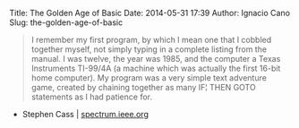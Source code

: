 Title: The Golden Age of Basic
Date: 2014-05-31 17:39
Author: Ignacio Cano
Slug: the-golden-age-of-basic

> I remember my first program, by which I mean one that I cobbled
> together myself, not simply typing in a complete listing from the
> manual. I was twelve, the year was 1985, and the computer a Texas
> Instruments TI-99/4A (a machine which was actually the first 16-bit
> home computer). My program was a very simple text adventure game,
> created by chaining together as many IF¦ THEN GOTO statements as I had
> patience for.

- Stephen Cass | [spectrum.ieee.org][]

  [spectrum.ieee.org]: http://spectrum.ieee.org/tech-talk/computing/software/the-golden-age-of-basic
    "The Golden Age of Basic"
